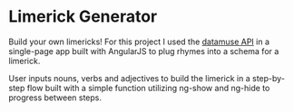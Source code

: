 # Limerick Generator

Build your own limericks! For this project I used the [datamuse API](http://www.datamuse.com/api/) in a single-page app built with AngularJS to plug rhymes into a schema for a limerick.

User inputs nouns, verbs and adjectives to build the limerick in a step-by-step flow built with a simple function utilizing ng-show and ng-hide to progress between steps.
